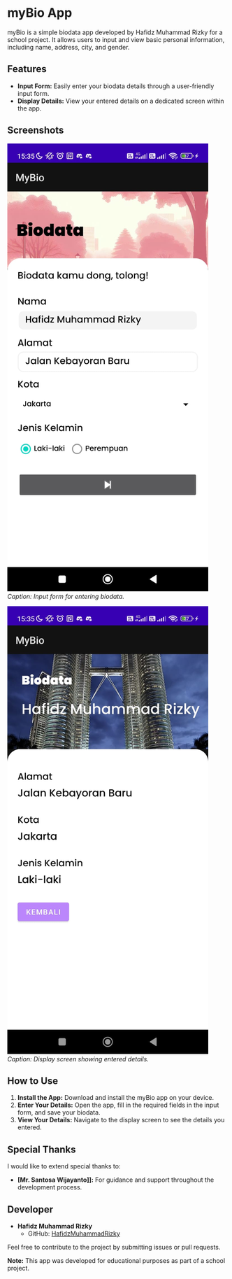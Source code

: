 # myBio App

myBio is a simple biodata app developed by Hafidz Muhammad Rizky for a school project. It allows users to input and view basic personal information, including name, address, city, and gender.

## Features

- **Input Form:** Easily enter your biodata details through a user-friendly input form.
- **Display Details:** View your entered details on a dedicated screen within the app.

## Screenshots

![Screenshot 1](/screenshots/screenshot1.png)
*Caption: Input form for entering biodata.*

![Screenshot 2](/screenshots/screenshot2.png)
*Caption: Display screen showing entered details.*

## How to Use

1. **Install the App:** Download and install the myBio app on your device.
2. **Enter Your Details:** Open the app, fill in the required fields in the input form, and save your biodata.
3. **View Your Details:** Navigate to the display screen to see the details you entered.

## Special Thanks

I would like to extend special thanks to:

- **[Mr. Santosa Wijayanto]]:** For guidance and support throughout the development process.

## Developer

- **Hafidz Muhammad Rizky**
  - GitHub: [HafidzMuhammadRizky](https://github.com/hafidzmrizky)

Feel free to contribute to the project by submitting issues or pull requests.

**Note:** This app was developed for educational purposes as part of a school project.
